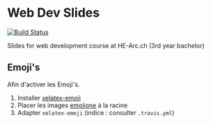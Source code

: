 # Web Dev Slides

[![Build Status](https://travis-ci.org/73VW/slides-devweb.svg?branch=master)](https://travis-ci.org/HE-Arc/slides-devweb)

Slides for web development course at HE-Arc.ch (3rd year bachelor)

## Emoji's

Afin d'activer les Emoji's.

1. Installer [xelatex-emoji](https://github.com/mreq/xelatex-emoji)
2. Placer les images [emojione](https://github.com/Ranks/emojione) à la racine
3. Adapter `xelatex-emoji` (indice : consulter `.travis.yml`)
